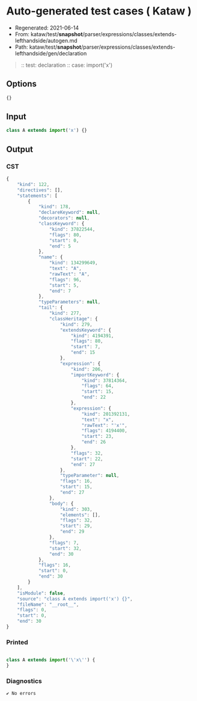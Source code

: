# Auto-generated test cases ( Kataw )
- Regenerated: 2021-06-14
- From: kataw/test/__snapshot__/parser/expressions/classes/extends-lefthandside/autogen.md
- Path: kataw/test/__snapshot__/parser/expressions/classes/extends-lefthandside/gen/declaration
> :: test: declaration
> :: case: import('x')
## Options

`````js
{}
`````
## Input

`````js
class A extends import('x') {}
`````
## Output

### CST

```javascript
{
    "kind": 122,
    "directives": [],
    "statements": [
        {
            "kind": 178,
            "declareKeyword": null,
            "decorators": null,
            "classKeyword": {
                "kind": 37822544,
                "flags": 80,
                "start": 0,
                "end": 5
            },
            "name": {
                "kind": 134299649,
                "text": "A",
                "rawText": "A",
                "flags": 96,
                "start": 5,
                "end": 7
            },
            "typeParameters": null,
            "tail": {
                "kind": 277,
                "classHeritage": {
                    "kind": 279,
                    "extendsKeyword": {
                        "kind": 4194391,
                        "flags": 80,
                        "start": 7,
                        "end": 15
                    },
                    "expression": {
                        "kind": 206,
                        "importKeyword": {
                            "kind": 37814364,
                            "flags": 64,
                            "start": 15,
                            "end": 22
                        },
                        "expression": {
                            "kind": 201392131,
                            "text": "x",
                            "rawText": "'x'",
                            "flags": 4194400,
                            "start": 23,
                            "end": 26
                        },
                        "flags": 32,
                        "start": 22,
                        "end": 27
                    },
                    "typeParameter": null,
                    "flags": 16,
                    "start": 15,
                    "end": 27
                },
                "body": {
                    "kind": 303,
                    "elements": [],
                    "flags": 32,
                    "start": 29,
                    "end": 29
                },
                "flags": 7,
                "start": 32,
                "end": 30
            },
            "flags": 16,
            "start": 0,
            "end": 30
        }
    ],
    "isModule": false,
    "source": "class A extends import('x') {}",
    "fileName": "__root__",
    "flags": 0,
    "start": 0,
    "end": 30
}
```

### Printed

```javascript

class A extends import('\'x\'') {
}

```

### Diagnostics

```javascript
✔ No errors
```

